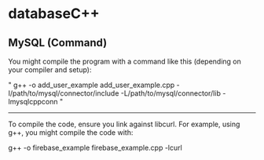 # databaseC++

  MySQL (Command)
  ---------------------------------------------------------------------------------------------------------------------------------------
  You might compile the program with a command like this (depending on your compiler and setup):
  
 " g++ -o add_user_example add_user_example.cpp -I/path/to/mysql/connector/include -L/path/to/mysql/connector/lib -lmysqlcppconn "

 ---------------------------------------------------------------------------------------------------------------------------------------

 To compile the code, ensure you link against libcurl. For example, using g++, you might compile the code with:

 g++ -o firebase_example firebase_example.cpp -lcurl
